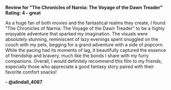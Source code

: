 **Review for "The Chronicles of Narnia: The Voyage of the Dawn Treader"**  
**Rating: 4 - great**

As a huge fan of both movies and the fantastical realms they create, I found "The Chronicles of Narnia: The Voyage of the Dawn Treader" to be a highly enjoyable adventure that sparked my imagination. The visuals were absolutely stunning, reminiscent of lazy evenings spent snuggled on the couch with my pets, begging for a grand adventure with a side of popcorn. While the pacing had its moments of lag, it beautifully captured the essence of friendship and bravery, much like the bonds I share with my furry companions. Overall, I would definitely recommend this film to my friends, especially those who appreciate a good fantasy story paired with their favorite comfort snacks!  

**- @alindall_4087**